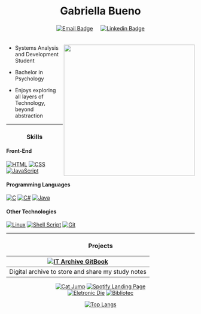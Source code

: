
<div align="center">

# Gabriella Bueno  

[![Email Badge](https://img.shields.io/badge/MAIL-402D5C?style=social&logo=microsoft-outlook&logoColor=purple)](mailto:gabriellacbueno@outlook.com) 
ㅤ [![Linkedin Badge](https://img.shields.io/badge/CONECT-402D5C?style=social&logo=Linkedin&logoColor=blue)](https://www.linkedin.com/in/gabriella-c-bueno)  
ㅤㅤㅤㅤㅤ ㅤㅤㅤㅤㅤ  ㅤㅤ

</div>

<a href="https://github.com/gabriellabueno">
 <img src="https://64.media.tumblr.com/32ab172f67f905f84204592c8a705e9d/tumblr_n72ytbDFFE1qza1qzo1_500.gif" min-width="350px" max-width="350px" width="350" align="right">
</a>
 
- Systems Analysis and Development Student  
  
- Bachelor in Psychology  

- Enjoys exploring all layers of Technology, beyond abstraction  


<div align="center">

---

### Skills

</div>

#### Front-End

[![HTML](https://img.shields.io/badge/HTML-CA4245?style=for-the-badge&logo=html5&logoColor=white)](https://html.spec.whatwg.org) 
[![CSS](https://img.shields.io/badge/CSS-0769AD?style=for-the-badge&logo=css3&logoColor=white)](https://www.w3.org/TR/css3-roadmap/) 
[![JavaScript](https://img.shields.io/badge/JavaScript-FCC624?style=for-the-badge&logo=javascript&logoColor=323330&)](https://ecma-international.org/publications-and-standards/standards/ecma-262/)

#### Programming Languages

[![C](https://img.shields.io/badge/-2d2e30?style=for-the-badge&logo=C&logoColor=white)](https://www.open-std.org/jtc1/sc22/wg14/) 
[![C#](https://img.shields.io/badge/%23-632CA6?style=for-the-badge&logo=c&logoColor=white)](https://dotnet.microsoft.com/pt-br/languages/csharp)
[![Java](https://img.shields.io/badge/Java-%23C71D23?style=for-the-badge&logo=coffeescript&logoColor=white&)](https://www.java.com/pt-BR/)

#### Other Technologies

[![Linux](https://img.shields.io/badge/Linux-black?style=for-the-badge&logo=linux&logoColor=white)](https://www.linuxfoundation.org/) 
[![Shell Script](https://img.shields.io/badge/Shell_Script-1A2C34?style=for-the-badge&logo=gnu-bash&logoColor=white)](https://www.gnu.org/software/bash/)
[![Git](https://img.shields.io/badge/git-%23fc4c2c.svg?style=for-the-badge&logo=git&logoColor=white)](https://git-scm.com/)  

<div align="center">

---
 
### Projects

| [![IT Archive GitBook](https://img.shields.io/badge/IT%20Archive-0a897b?style=for-the-badge)](https://gabriella-bueno.gitbook.io/it-archive) |   
| --- |   
| Digital archive to store and share my study notes |  

[![Cat Jump](https://github-readme-stats.vercel.app/api/pin/?username=gabriellabueno&repo=cat-jump&theme=tokyonight)](https://github.com/gabriellabueno/cat-jump) 
[![Spotify Landing Page](https://github-readme-stats.vercel.app/api/pin/?username=gabriellabueno&repo=spotify-home&theme=tokyonight)](https://github.com/gabriellabueno/spotify-imersao-alura/)   
[![Eletronic Die](https://github-readme-stats.vercel.app/api/pin/?username=gabriellabueno&repo=electronic-die&theme=tokyonight)](https://github.com/gabriellabueno/electronic-die/)
[![Bibliotec](https://github-readme-stats.vercel.app/api/pin/?username=g-Barsani&repo=Bibliotec&theme=tokyonight)](https://github.com/g-Barsani/Bibliotec/)

[![Top Langs](https://github-readme-stats.vercel.app/api/top-langs/?username=gabriellabueno&layout=donut&theme=tokyonight)](https://github.com/gabriellabueno/github-readme-stats)
